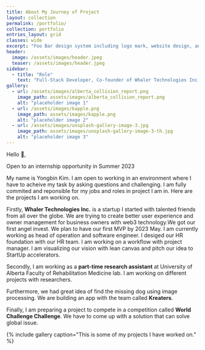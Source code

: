 ```yaml
---
title: About My Journey of Project
layout: collection
permalink: /portfolio/
collection: portfolio
entries_layout: grid
classes: wide
excerpt: "Foo Bar design system including logo mark, website design, and branding applications."
header:
  image: /assets/images/header.jpeg
  teaser: /assets/images/header.jpeg
sidebar:
  - title: "Role"
    text: "Full-Stack Developer, Co-founder of Whaler Technologies Inc."
gallery:
  - url: /assets/images/alberta_collision_report.png
    image_path: assets/images/alberta_collision_report.png
    alt: "placeholder image 1"
  - url: /assets/images/kapple.png
    image_path: assets/images/kapple.png
    alt: "placeholder image 2"
  - url: /assets/images/unsplash-gallery-image-3.jpg
    image_path: assets/images/unsplash-gallery-image-3-th.jpg
    alt: "placeholder image 3"
---
```

<!--     image: assets/images/Whaler Logo_Final.png
    image_alt: "logo" -->
Hello 👋,

Open to an internship opportunity in Summer 2023

  My name is Yongbin Kim. I am open to working in an environment where I have to acheive my task by asking questions and challenging. I am fully commited and reponsible for my jobs and roles in project I am in. Here are the projects I am working on.<br/>

  Firstly, **Whaler Technologies Inc.** is a startup I started with talented friends from all over the globe. We are trying to create better user experience and owner management for business owners with web3 technology.We got our first angel invest. We plan to have our first MVP by 2023 May. I am currently working as head of operation and software engineer. I desiged our HR foundation with our HR team. I am working on a workflow with project manager. I am visualizing our vision with lean canvas and pitch our idea to StartUp accelerators. 

  Secondly, I am working as a **part-time research assistant** at University of Alberta Faculty of Rehabilitation Medicine lab. I am working on different projects with researchers. 
  
  Furthermore, we had great idea of find the missing dog using image processing. We are building an app with the team called **Kreaters**.
  
  Finally, I am preparing a project to compete in a competition called **World Challenge Challenge**.
We have to come up with a solution that can solve global issue. 

{% include gallery caption="This is some of my projects I have worked on." %}



